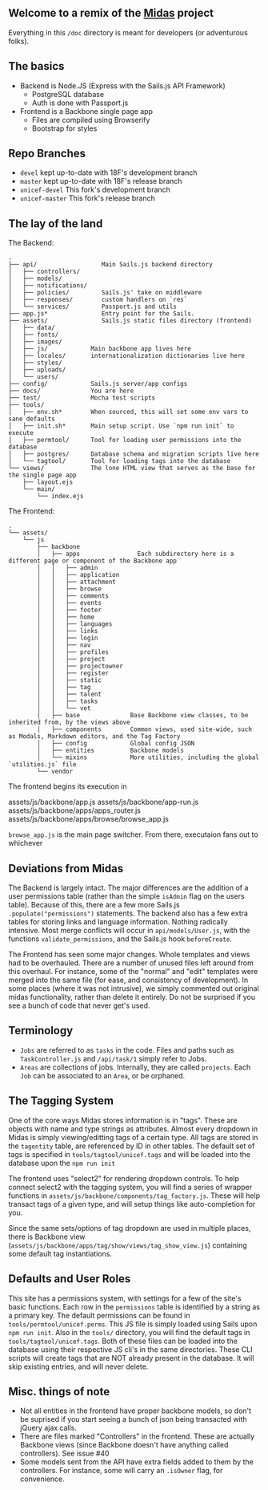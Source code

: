 
Welcome to a remix of the [Midas](https://github.com/18F/midas) project
-----------------------------------------------------------------------

Everything in this `/doc` directory is meant for developers (or adventurous folks).


The basics
----------

- Backend is Node.JS (Express with the Sails.js API Framework)
  - PostgreSQL database
  - Auth is done with Passport.js
- Frontend is a Backbone single page app
  - Files are compiled using Browserify
  - Bootstrap for styles


Repo Branches
-------------

- `devel` kept up-to-date with 18F's development branch
- `master` kept up-to-date with 18F's release branch
- `unicef-devel` This fork's development branch
- `unicef-master` This fork's release branch


The lay of the land
-------------------

The Backend:

```
.
├── api/                  Main Sails.js backend directory
│   ├── controllers/
│   ├── models/
│   ├── notifications/
│   ├── policies/         Sails.js' take on middleware
│   ├── responses/        custom handlers on `res`
│   └── services/         Passport.js and utils
├── app.js*               Entry point for the Sails.
├── assets/               Sails.js static files directory (frontend)
│   ├── data/
│   ├── fonts/
│   ├── images/
│   ├── js/            Main backbone app lives here
│   ├── locales/       internationalization dictionaries live here
│   ├── styles/
│   ├── uploads/
│   └── users/
├── config/            Sails.js server/app configs
├── docs/              You are here
├── test/              Mocha test scripts
├── tools/
│   ├── env.sh*        When sourced, this will set some env vars to sane defaults
│   ├── init.sh*       Main setup script. Use `npm run init` to execute
│   ├── permtool/      Tool for loading user permissions into the database
│   ├── postgres/      Database schema and migration scripts live here
│   └── tagtool/       Tool for loading tags into the database
└── views/             The lone HTML view that serves as the base for the single page app
    ├── layout.ejs
    └── main/
        └── index.ejs
```

The Frontend:

```
.
└── assets/
    └── js
        ├── backbone
        │   ├── apps                Each subdirectory here is a different page or component of the Backbone app
        │   │   ├── admin
        │   │   ├── application
        │   │   ├── attachment
        │   │   ├── browse
        │   │   ├── comments
        │   │   ├── events
        │   │   ├── footer
        │   │   ├── home
        │   │   ├── languages
        │   │   ├── links
        │   │   ├── login
        │   │   ├── nav
        │   │   ├── profiles
        │   │   ├── project
        │   │   ├── projectowner
        │   │   ├── register
        │   │   ├── static
        │   │   ├── tag
        │   │   ├── talent
        │   │   ├── tasks
        │   │   └── vet
        │   ├── base              Base Backbone view classes, to be inherited from, by the views above
        │   ├── components        Common views, used site-wide, such as Modals, Markdown editors, and the Tag Factory
        │   ├── config            Global config JSON
        │   ├── entities          Backbone models
        │   └── mixins            More utilities, including the global `utilities.js` file 
        └── vendor
```

The frontend begins its execution in

assets/js/backbone/app.js
assets/js/backbone/app-run.js
assets/js/backbone/apps/apps_router.js
assets/js/backbone/apps/browse/browse_app.js

`browse_app.js` is the main page switcher. From there, executaion fans out to whichever



Deviations from Midas
---------------------

The Backend is largely intact. The major differences are the addition of a user permissions table (rather than the simple `isAdmin` flag on the users table). Because of this, there are a few more Sails.js `.populate("permissions")` statements. The backend also has a few extra tables for storing links and language information. Nothing radically intensive. Most merge conflicts will occur in `api/models/User.js`, with the functions `validate_permissions`, and the Sails.js hook `beforeCreate`. 

The Frontend has seen some major changes. Whole templates and views had to be overhauled. There are a number of unused files left around from this overhaul. For instance, some of the "normal" and "edit" templates were merged into the same file (for ease, and consistency of development). In some places (where it was not intrusive), we simply commented out original midas functionality, rather than delete it entirely. Do not be surprised if you see a bunch of code that never get's used.


Terminology
-----------

- `Jobs` are referred to as `tasks` in the code. Files and paths such as `TaskController.js` and `/api/task/1` simply refer to Jobs.
- `Areas` are collections of jobs. Internally, they are called `projects`. Each `Job` can be associated to an `Area`, or be orphaned.



The Tagging System
------------------

One of the core ways Midas stores information is in "tags". These are objects with name and type strings as attributes. Almost every dropdown in Midas is simply viewing/editting tags of a certain type. All tags are stored in the `tagentity` table, are referenced by ID in other tables. The default set of tags is specified in `tools/tagtool/unicef.tags` and will be loaded into the database upon the `npm run init`

The frontend uses "select2" for rendering dropdown controls. To help connect select2 with the tagging system, you will find a series of wrapper functions in `assets/js/backbone/components/tag_factory.js`. These will help transact tags of a given type, and will setup things like auto-completion for you.

Since the same sets/options of tag dropdown are used in multiple places, there is Backbone view (`assets/js/backbone/apps/tag/show/views/tag_show_view.js`) containing some default tag instantiations.


Defaults and User Roles
-----------------------

This site has a permissions system, with settings for a few of the site's basic functions. Each row in the `permissions` table is identified by a string as a primary key. The default permissions can be found in `tools/permtool/unicef.perms`. This JS file is simply loaded using Sails upon `npm run init`. Also in the `tools/` directory, you will find the default tags in `tools/tagtool/unicef.tags`. Both of these files can be loaded into the database using their respective JS cli's in the same directories. These CLI scripts will create tags that are NOT already present in the database. It will skip existing entries, and will never delete.


Misc. things of note
-------------------

- Not all entities in the frontend have proper backbone models, so don't be suprised if you start seeing a bunch of json being transacted with jQuery ajax calls.
- There are files marked "Controllers" in the frontend. These are actually Backbone views (since Backbone doesn't have anything called controllers). See issue #40
- Some models sent from the API have extra fields added to them by the controllers. For instance, some will carry an `.isOwner` flag, for convenience.
